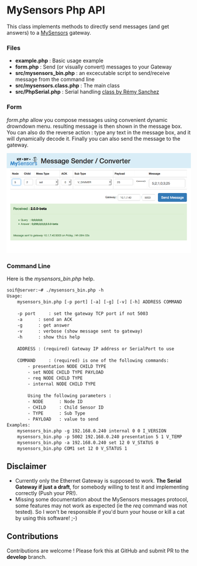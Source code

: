 # MySensors Php API

This class implements methods to directly send messages (and get answers) to a [MySensors](http://www.mysensors.org) gateway.


### Files
- **example.php** : Basic usage example
- **form.php** : Send (or visually convert) messages to your Gateway
- **src/mysensors_bin.php** : an excecutable script to send/receive message from the command line
- **src/mysensors.class.php** : The main class
- **src/PhpSerial.php** : Serial handling [class by Rémy Sanchez](https://github.com/Xowap/PHP-Serial/)


### Form
*form.php* allow you compose messages using convenient dynamic drowndown menu. resulting message is then shown in the message box.
You can also do the reverse action : type any text in the message box, and it will dynamically decode it.
Finally  you can also send the message to the gateway.

![Form screenshot](/images/form.png)


### Command Line
Here is the *mysensors_bin.php* help.

	soif@server:~# ./mysensors_bin.php -h
	Usage: 
		mysensors_bin.php [-p port] [-a] [-g] [-v] [-h] ADDRESS COMMAND
	
		-p port 	: set the gateway TCP port if not 5003
		-a		: send an ACK
		-g 		: get answer
		-v 		: verbose (show message sent to gateway)
		-h 		: show this help
	
		ADDRESS	: (required) Gateway IP address or SerialPort to use

		COMMAND		: (required) is one of the following commands:
			- presentation NODE CHILD TYPE
			- set NODE CHILD TYPE PAYLOAD
			- req NODE CHILD TYPE
			- internal NODE CHILD TYPE

			Using the following parameters :
			- NODE 		: Node ID
			- CHILD		: Child Sensor ID
			- TYPE		: Sub Type
			- PAYLOAD	: value to send
	Examples:
		mysensors_bin.php -g 192.168.0.240 internal 0 0 I_VERSION
		mysensors_bin.php -p 5002 192.168.0.240 presentation 5 1 V_TEMP
		mysensors_bin.php -a 192.168.0.240 set 12 0 V_STATUS 0	
		mysensors_bin.php COM1 set 12 0 V_STATUS 1	


## Disclaimer
- Currently only the Ethernet Gateway is supposed to work. **The Serial Gateway if just a draft**, for somebody willing to test it and implementing correctly (Push  your PR!).
- Missing some documentation about the MySensors messages protocol, some features may not work as expected (ie the *req* command was not tested). So I won't be responsible if you'd burn your house or kill a cat by using this software! ;-)

## Contributions
Contributions are welcome ! Please fork this at GitHub and submit PR to the **develop** branch.